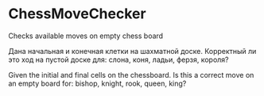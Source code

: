 # ChessMoveChecker
Checks available moves on empty chess board

Дана начальная и конечная клетки на шахматной доске. Корректный ли это ход на пустой доске для: слона, коня, ладьи, ферзя, короля?

Given the initial and final cells on the chessboard. Is this a correct move on an empty board for: bishop, knight, rook, queen, king?

